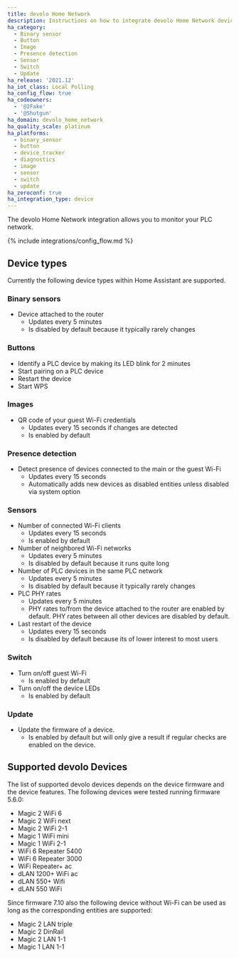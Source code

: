 ```yaml
---
title: devolo Home Network
description: Instructions on how to integrate devolo Home Network devices with Home Assistant.
ha_category:
  - Binary sensor
  - Button
  - Image
  - Presence detection
  - Sensor
  - Switch
  - Update
ha_release: '2021.12'
ha_iot_class: Local Polling
ha_config_flow: true
ha_codeowners:
  - '@2Fake'
  - '@Shutgun'
ha_domain: devolo_home_network
ha_quality_scale: platinum
ha_platforms:
  - binary_sensor
  - button
  - device_tracker
  - diagnostics
  - image
  - sensor
  - switch
  - update
ha_zeroconf: true
ha_integration_type: device
---
```


The devolo Home Network integration allows you to monitor your PLC network.

{% include integrations/config_flow.md %}

## Device types

Currently the following device types within Home Assistant are supported.

### Binary sensors

- Device attached to the router
  - Updates every 5 minutes
  - Is disabled by default because it typically rarely changes

### Buttons

- Identify a PLC device by making its LED blink for 2 minutes
- Start pairing on a PLC device
- Restart the device
- Start WPS

### Images

- QR code of your guest Wi-Fi credentials
  - Updates every 15 seconds if changes are detected
  - Is enabled by default

### Presence detection

- Detect presence of devices connected to the main or the guest Wi-Fi
  - Updates every 15 seconds
  - Automatically adds new devices as disabled entities unless disabled via system option

### Sensors

- Number of connected Wi-Fi clients
  - Updates every 15 seconds
  - Is enabled by default
- Number of neighbored Wi-Fi networks
  - Updates every 5 minutes
  - Is disabled by default because it runs quite long
- Number of PLC devices in the same PLC network
  - Updates every 5 minutes
  - Is disabled by default because it typically rarely changes
- PLC PHY rates
  - Updates every 5 minutes
  - PHY rates to/from the device attached to the router are enabled by default. PHY rates between all other devices are disabled by default.
- Last restart of the device
  - Updates every 15 seconds
  - Is disabled by default because its of lower interest to most users

### Switch

- Turn on/off guest Wi-Fi
  - Is enabled by default
- Turn on/off the device LEDs
  - Is enabled by default

### Update

- Update the firmware of a device.
  - Is enabled by default but will only give a result if regular checks are enabled on the device.

## Supported devolo Devices

The list of supported devolo devices depends on the device firmware and the device features. The following devices were tested running firmware 5.6.0:

- Magic 2 WiFi 6
- Magic 2 WiFi next
- Magic 2 WiFi 2-1
- Magic 1 WiFi mini
- Magic 1 WiFi 2-1
- WiFi 6 Repeater 5400
- WiFi 6 Repeater 3000
- WiFi Repeater+ ac
- dLAN 1200+ WiFi ac
- dLAN 550+ Wifi
- dLAN 550 WiFi

Since firmware 7.10 also the following device without Wi-Fi can be used as long as the corresponding entities are supported:

- Magic 2 LAN triple
- Magic 2 DinRail
- Magic 2 LAN 1-1
- Magic 1 LAN 1-1
